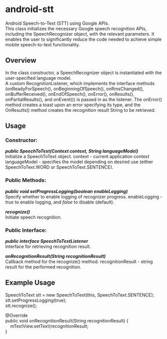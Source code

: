 # android-stt
Android Speech-to-Text (STT) using Google APIs.  
This class initializes the necessary Google speech recognition APIs, including the SpeechRecognizer object, with the relevant parameters. It enables the user to significantly reduce the code needed to achieve simple mobile speech-to-text functionality.

## Overview
In the class constructor, a SpeechRecognizer object is instantiated with the user-specified language model.  
A custom RecognitionListener, which implements the interface methods (onReadyForSpeech(), onBeginningOfSpeech(), onRmsChanged(), onBufferReceived(), onEndOfSpeech(), onError(), onResults(), onPartialResults(), and onEvent()) is passed in as the listener. The onError() method creates a toast upon an error specifying its type, and the OnResults() method creates the recognition result String to be retrieved.

## Usage
### Constructor:
**_public SpeechToText(Context context, String languageModel)_**  
Initialize a SpeechToText object.
context - current application context
languageModel - specifies the model depending on desired use (either SpeechToText.WORD or SpeechToText.SENTENCE).

### Public Methods:
**_public void setProgressLogging(boolean enableLogging)_**  
Specify whether to enable logging of recognizer progress.
enableLogging - _true_ to enable logging, and _false_ to disable (default).

**_recognize()_**  
Initiate speech recognition.

### Public Interface:
**_public interface SpeechToTextListener_**  
Interface for retrieving recognition result.

**_onRecognitionResult(String recognitionResult)_**  
Callback method for the recognize() method.
recognitionResult - string result for the performed recognition.

## Example Usage
SpeechToText stt = new SpeechToText(this, SpeechToText.SENTENCE);  
stt.setProgressLogging(true);  
stt.recognize();  

@Override  
public void onRecognitionResult(String recognitionResult) {
&nbsp;&nbsp;&nbsp;&nbsp;mTextView.setText(recognitionResult;  
}
